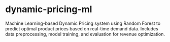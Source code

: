 # dynamic-pricing-ml
Machine Learning-based Dynamic Pricing system using Random Forest to predict optimal product prices based on real-time demand data. Includes data preprocessing, model training, and evaluation for revenue optimization.
